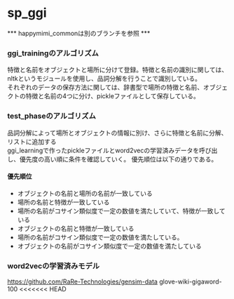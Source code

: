 # sp_ggi
*** happymimi_commonは別のブランチを参照 ***

### ggi_trainingのアルゴリズム  
特徴と名前をオブジェクトと場所に分けて登録。特徴と名前の識別に関しては、nltkというモジュールを使用し、品詞分解を行うことで識別している。  
それぞれのデータの保存方法に関しては、辞書型で場所の特徴と名前、オブジェクトの特徴と名前の4つに分け、pickleファイルとして保存している。  

### test_phaseのアルゴリズム
品詞分解によって場所とオブジェクトの情報に別け、さらに特徴と名前に分解、リストに追加する  
ggi_learningで作ったpickleファイルとword2vecの学習済みデータを呼び出し、優先度の高い順に条件を確認していく。  優先順位は以下の通りである。
#### 優先順位
- オブジェクトの名前と場所の名前が一致している
- 場所の名前と特徴が一致している
- 場所の名前がコサイン類似度で一定の数値を満たしていて、特徴が一致している
- オブジェクトの名前と特徴が一致している
- 場所の名前がコサイン類似度で一定の数値を満たしている。
- オブジェクトの名前がコサイン類似度で一定の数値を満たしている
### word2vecの学習済みモデル
https://github.com/RaRe-Technologies/gensim-data
glove-wiki-gigaword-100
<<<<<<< HEAD

